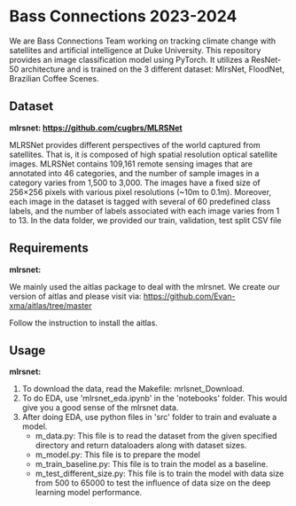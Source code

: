 # Bass Connections 2023-2024
We are Bass Connections Team working on tracking climate change with satellites and artificial intelligence at Duke University. This repository provides an image classification model using PyTorch. It utilizes a ResNet-50 architecture and is trained on the 3 different dataset: MlrsNet, FloodNet, Brazilian Coffee Scenes.

## Dataset
**mlrsnet: https://github.com/cugbrs/MLRSNet**

MLRSNet provides different perspectives of the world captured from satellites. That is, it is composed of high spatial resolution optical satellite images. MLRSNet contains 109,161 remote sensing images that are annotated into 46 categories, and the number of sample images in a category varies from 1,500 to 3,000. The images have a fixed size of 256×256 pixels with various pixel resolutions (~10m to 0.1m). Moreover, each image in the dataset is tagged with several of 60 predefined class labels, and the number of labels associated with each image varies from 1 to 13.
In the data folder, we provided our train, validation, test split CSV file

## Requirements
**mlrsnet:**

We mainly used the aitlas package to deal with the mlrsnet. We create our version of aitlas and please visit via:
https://github.com/Evan-xma/aitlas/tree/master

Follow the instruction to install the aitlas.


## Usage
**mlrsnet:**
1. To download the data, read the Makefile: mrlsnet_Download.
2. To do EDA, use 'mlrsnet_eda.ipynb' in the 'notebooks' folder. This would give you a good sense of the mlrsnet data.
3. After doing EDA, use python files in 'src' folder to train and evaluate a model.
   * m_data.py: This file is to read the dataset from the given specified directory and return dataloaders along with dataset sizes.
   * m_model.py: This file is to prepare the model
   * m_train_baseline.py: This file is to train the model as a baseline.
   * m_test_different_size.py: This file is to train the model with data size from 500 to 65000 to test the influence of data size on the deep learning model performance.
